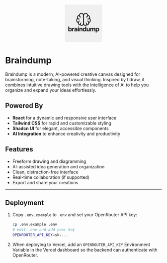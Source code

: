 ﻿<div align="center">
  <img src="https://raw.githubusercontent.com/amaarsyed/braindump/main/braindump.png" alt="Braindump Logo" width="120" />
</div>

# Braindump

Braindump is a modern, AI-powered creative canvas designed for brainstorming, note-taking, and visual thinking. Inspired by tldraw, it combines intuitive drawing tools with the intelligence of AI to help you organize and expand your ideas effortlessly.

## Powered By
- **React** for a dynamic and responsive user interface
- **Tailwind CSS** for rapid and customizable styling
- **Shadcn UI** for elegant, accessible components
- **AI Integration** to enhance creativity and productivity

## Features
- Freeform drawing and diagramming
- AI-assisted idea generation and organization
- Clean, distraction-free interface
- Real-time collaboration (if supported)
- Export and share your creations

---

## Deployment

1. Copy `.env.example` to `.env` and set your OpenRouter API key:

   ```bash
   cp .env.example .env
   # edit .env and add your key
   OPENROUTER_API_KEY=sk-...
   ```

2. When deploying to Vercel, add an `OPENROUTER_API_KEY` Environment Variable in
   the Vercel dashboard so the backend can authenticate with OpenRouter.


